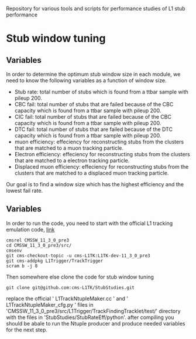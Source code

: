 
Repository for various tools and scripts for performance studies of L1 stub performance

# Stub window tuning

## Variables
In order to determine the optimum stub window size in each module, we need to know the following variables as a function of window size.

- Stub rate: total number of stubs which is found from a ttbar sample with pileup 200.
- CBC fail: total number of stubs that are failed because of the CBC capacity which is found from a ttbar sample with pileup 200.
- CIC fail:  total number of stubs that are failed because of the CBC capacity which is found from a ttbar sample with pileup 200.
- DTC fail:  total number of stubs that are failed because of the DTC capacity which is found from a ttbar sample with pileup 200.
- muon efficiency: effeciency for reconstructing stubs from the clusters that are matched to a muon tracking particle.
- Electron efficiency: effeciency for reconstructing stubs from the clusters that are matched to a electron tracking particle.
- Displaced muon efficiency: effeciency for reconstructing stubs from the clusters that are matched to a displaced muon tracking particle.

Our goal is to find a window size which has the highest efficiency and the lowest fail rate.

## Variables
In order to run the code, you need to start with the official L1 tracking emulation code,
[link](https://twiki.cern.ch/twiki/bin/viewauth/CMS/L1TrackSoftware#Hybrid_L1_tracking_emulation_in)

```
cmsrel CMSSW_11_3_0_pre3
cd CMSSW_11_3_0_pre3/src/
cmsenv 
git cms-checkout-topic -u cms-L1TK:L1TK-dev-11_3_0_pre3
git cms-addpkg L1Trigger/TrackTrigger
scram b -j 8
```
Then somewhere else clone the code for stub window tuning
```
git clone git@github.com:cms-L1TK/StubStudies.git
```

replace the official ' L1TrackNtupleMaker.cc ' and ' L1TrackNtupleMaker_cfg.py ' files in 'CMSSW_11_3_0_pre3/src/L1Trigger/TrackFindingTracklet/test/' directory with the files in 'StubStudies/StubRateEff/python'. after compiling you should be abale to run the Ntuple producer and produce needed variables for the next step.




